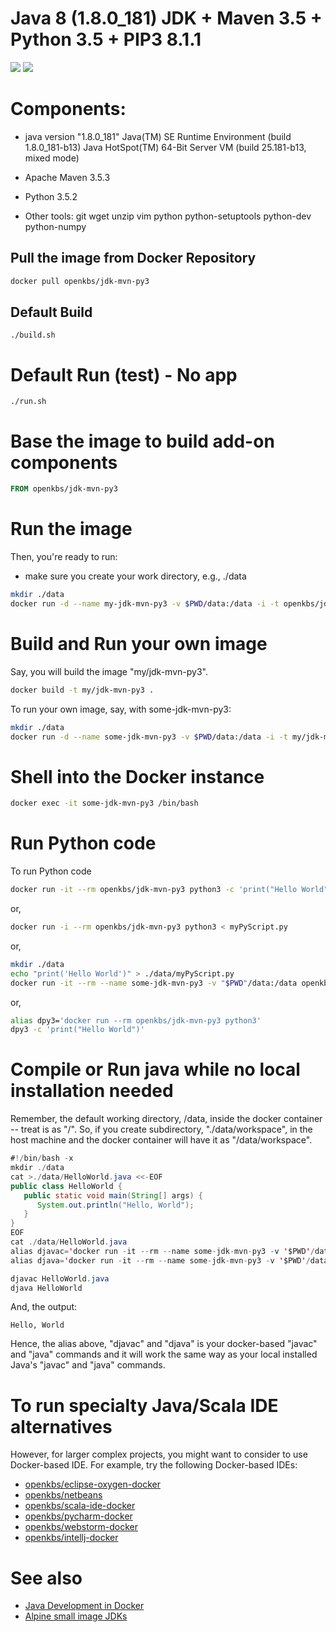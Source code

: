 # Java 8 (1.8.0_181) JDK + Maven 3.5 + Python 3.5 + PIP3 8.1.1

[![](https://images.microbadger.com/badges/image/openkbs/jdk-mvn-py3.svg)](https://microbadger.com/images/openkbs/jdk-mvn-py3 "Get your own image badge on microbadger.com") [![](https://images.microbadger.com/badges/version/openkbs/jdk-mvn-py3.svg)](https://microbadger.com/images/openkbs/jdk-mvn-py3 "Get your own version badge on microbadger.com")

# Components:
* java version "1.8.0_181"
  Java(TM) SE Runtime Environment (build 1.8.0_181-b13)
  Java HotSpot(TM) 64-Bit Server VM (build 25.181-b13, mixed mode)

* Apache Maven 3.5.3
* Python 3.5.2
* Other tools: git wget unzip vim python python-setuptools python-dev python-numpy 

## Pull the image from Docker Repository

```bash
docker pull openkbs/jdk-mvn-py3
```

## Default Build
```
./build.sh
```

# Default Run (test) - No app
```
./run.sh
```

# Base the image to build add-on components

```Dockerfile
FROM openkbs/jdk-mvn-py3
```

# Run the image

Then, you're ready to run:
- make sure you create your work directory, e.g., ./data

```bash
mkdir ./data
docker run -d --name my-jdk-mvn-py3 -v $PWD/data:/data -i -t openkbs/jdk-mvn-py3
```

# Build and Run your own image
Say, you will build the image "my/jdk-mvn-py3".

```bash
docker build -t my/jdk-mvn-py3 .
```

To run your own image, say, with some-jdk-mvn-py3:

```bash
mkdir ./data
docker run -d --name some-jdk-mvn-py3 -v $PWD/data:/data -i -t my/jdk-mvn-py3
```

# Shell into the Docker instance

```bash
docker exec -it some-jdk-mvn-py3 /bin/bash
```

# Run Python code

To run Python code 

```bash
docker run -it --rm openkbs/jdk-mvn-py3 python3 -c 'print("Hello World")'
```

or,

```bash
docker run -i --rm openkbs/jdk-mvn-py3 python3 < myPyScript.py 
```

or,

```bash
mkdir ./data
echo "print('Hello World')" > ./data/myPyScript.py
docker run -it --rm --name some-jdk-mvn-py3 -v "$PWD"/data:/data openkbs/jdk-mvn-py3 python3 myPyScript.py
```

or,

```bash
alias dpy3='docker run --rm openkbs/jdk-mvn-py3 python3'
dpy3 -c 'print("Hello World")'
```

# Compile or Run java while no local installation needed
Remember, the default working directory, /data, inside the docker container -- treat is as "/".
So, if you create subdirectory, "./data/workspace", in the host machine and 
the docker container will have it as "/data/workspace".

```java
#!/bin/bash -x
mkdir ./data
cat >./data/HelloWorld.java <<-EOF
public class HelloWorld {
   public static void main(String[] args) {
      System.out.println("Hello, World");
   }
}
EOF
cat ./data/HelloWorld.java
alias djavac='docker run -it --rm --name some-jdk-mvn-py3 -v '$PWD'/data:/data openkbs/jdk-mvn-py3 javac'
alias djava='docker run -it --rm --name some-jdk-mvn-py3 -v '$PWD'/data:/data openkbs/jdk-mvn-py3 java'

djavac HelloWorld.java
djava HelloWorld
```
And, the output:
```
Hello, World
```
Hence, the alias above, "djavac" and "djava" is your docker-based "javac" and "java" commands and 
it will work the same way as your local installed Java's "javac" and "java" commands. 

# To run specialty Java/Scala IDE alternatives
However, for larger complex projects, you might want to consider to use Docker-based IDE. 
For example, try the following Docker-based IDEs:
* [openkbs/eclipse-oxygen-docker](https://hub.docker.com/r/openkbs/eclipse-oxygen-docker/)
* [openkbs/netbeans](https://hub.docker.com/r/openkbs/netbeans/)
* [openkbs/scala-ide-docker](https://hub.docker.com/r/openkbs/scala-ide-docker/)
* [openkbs/pycharm-docker](https://hub.docker.com/r/openkbs/pycharm-docker/)
* [openkbs/webstorm-docker](https://hub.docker.com/r/openkbs/webstorm-docker/)
* [openkbs/intellj-docker](https://hub.docker.com/r/openkbs/intellij-docker/)

# See also
* [Java Development in Docker](https://blog.giantswarm.io/getting-started-with-java-development-on-docker/)
* [Alpine small image JDKs](https://github.com/frol/docker-alpine-oraclejdk8)
